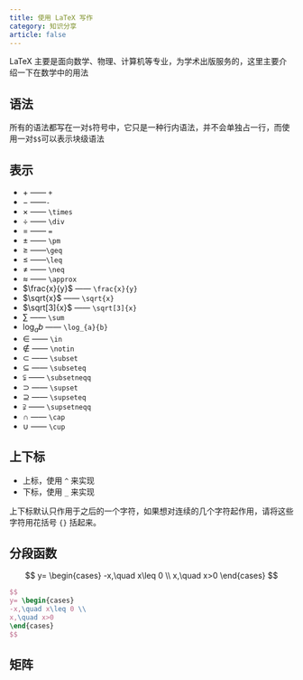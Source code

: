 ```yaml
---
title: 使用 LaTeX 写作
category: 知识分享
article: false
---
```


LaTeX 主要是面向数学、物理、计算机等专业，为学术出版服务的，这里主要介绍一下在数学中的用法

## 语法

所有的语法都写在一对`$`符号中，它只是一种行内语法，并不会单独占一行，而使用一对`$$`可以表示块级语法

## 表示

+ $+$ —— `+`
+ $-$ ——`-`
+ $\times$ —— `\times`
+ $\div$ —— `\div`
+ $=$ —— `=`
+ $\pm$ —— `\pm`
+ $\geq$ ——`\geq`
+ $\leq$ ——`\leq`
+ $\neq$ —— `\neq`
+ $\approx$ —— `\approx`
+ $\frac{x}{y}$ —— `\frac{x}{y}`
+ $\sqrt{x}$ —— `\sqrt{x}`
+ $\sqrt[3]{x}$ —— `\sqrt[3]{x}`
+ $\sum$ —— `\sum`
+ $\log_{a}{b}$ —— `\log_{a}{b}`
+ $\in$ —— `\in`
+ $\notin$ —— `\notin`
+ $\subset$ —— `\subset`
+ $\subseteq$ —— `\subseteq`
+ $\subsetneqq$ —— `\subsetneqq`
+ $\supset$ —— `\supset`
+ $\supseteq$ —— `\supseteq`
+ $\supsetneqq$ —— `\supsetneqq`
+ $\cap$ —— `\cap`
+ $\cup$ —— `\cup`

## 上下标

+ 上标，使用 `^` 来实现
+ 下标，使用 `_` 来实现

上下标默认只作用于之后的一个字符，如果想对连续的几个字符起作用，请将这些字符用花括号 `{}` 括起来。

## 分段函数

$$
y= \begin{cases}
-x,\quad x\leq 0 \\
x,\quad x>0
\end{cases}
$$

```tex
$$
y= \begin{cases}
-x,\quad x\leq 0 \\
x,\quad x>0
\end{cases}
$$
```

## 矩阵

<!-- more -->